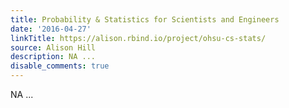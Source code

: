 ```yaml
---
title: Probability & Statistics for Scientists and Engineers
date: '2016-04-27'
linkTitle: https://alison.rbind.io/project/ohsu-cs-stats/
source: Alison Hill
description: NA ...
disable_comments: true
---
```

NA ...